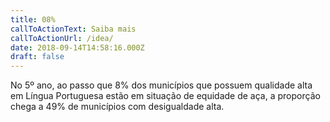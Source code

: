 ```yaml
---
title: 08%
callToActionText: Saiba mais
callToActionUrl: /idea/
date: 2018-09-14T14:58:16.000Z
draft: false
---
```

No 5º ano, ao passo que 8% dos municípios que possuem qualidade alta em Língua Portuguesa estão em situação de equidade de aça, a proporção chega a 49% de municípios com desigualdade alta.
